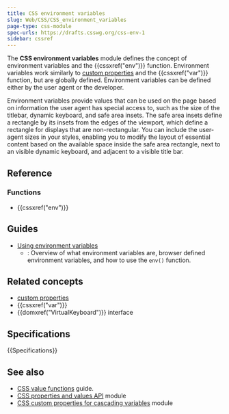```yaml
---
title: CSS environment variables
slug: Web/CSS/CSS_environment_variables
page-type: css-module
spec-urls: https://drafts.csswg.org/css-env-1
sidebar: cssref
---
```


The **CSS environment variables** module defines the concept of environment variables and the {{cssxref("env")}} function. Environment variables work similarly to [custom properties](/en-US/docs/Web/CSS/--*) and the {{cssxref("var")}} function, but are globally defined. Environment variables can be defined either by the user agent or the developer.

Environment variables provide values that can be used on the page based on information the user agent has special access to, such as the size of the titlebar, dynamic keyboard, and safe area insets. The safe area insets define a rectangle by its insets from the edges of the viewport, which define a rectangle for displays that are non-rectangular. You can include the user-agent sizes in your styles, enabling you to modify the layout of essential content based on the available space inside the safe area rectangle, next to an visible dynamic keyboard, and adjacent to a visible title bar.

## Reference

### Functions

- {{cssxref("env")}}

## Guides

- [Using environment variables](/en-US/docs/Web/CSS/CSS_environment_variables/Using_environment_variables)
  - : Overview of what environment variables are, browser defined environment variables, and how to use the `env()` function.

## Related concepts

- [custom properties](/en-US/docs/Web/CSS/--*)
- {{cssxref("var")}}
- {{domxref("VirtualKeyboard")}} interface

## Specifications

{{Specifications}}

## See also

- [CSS value functions](/en-US/docs/Web/CSS/CSS_values_and_units/CSS_value_functions) guide.
- [CSS properties and values API](/en-US/docs/Web/CSS/CSS_properties_and_values_API) module
- [CSS custom properties for cascading variables](/en-US/docs/Web/CSS/CSS_cascading_variables) module
